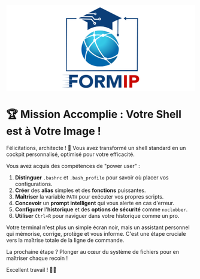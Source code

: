 ![Formip](../assets/formip_logo_padded.png)

# 🏆 Mission Accomplie : Votre Shell est à Votre Image !

Félicitations, architecte ! 🎉 Vous avez transformé un shell standard en un cockpit personnalisé, optimisé pour votre efficacité.

Vous avez acquis des compétences de "power user" :
1.  **Distinguer** `.bashrc` et `.bash_profile` pour savoir où placer vos configurations.
2.  **Créer** des **alias** simples et des **fonctions** puissantes.
3.  **Maîtriser** la variable `PATH` pour exécuter vos propres scripts.
4.  **Concevoir** un **prompt intelligent** qui vous alerte en cas d'erreur.
5.  **Configurer** l'**historique** et des **options de sécurité** comme `noclobber`.
6.  **Utiliser** `Ctrl+R` pour naviguer dans votre historique comme un pro.

Votre terminal n'est plus un simple écran noir, mais un assistant personnel qui mémorise, corrige, protège et vous informe. C'est une étape cruciale vers la maîtrise totale de la ligne de commande.

La prochaine étape ? Plonger au cœur du système de fichiers pour en maîtriser chaque recoin !

Excellent travail ! 🐧✨